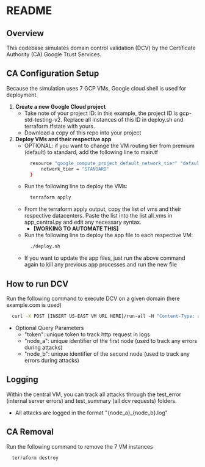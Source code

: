 # README 

## Overview 
This codebase simulates domain control validation (DCV) by the Certificate Authority (CA) Google Trust Services. 

## CA Configuration Setup 
Because the simulation uses 7 GCP VMs, Google cloud shell is used for deployment. 
1. **Create a new Google Cloud project**
    - Take note of your project ID: in this example, the project ID is gcp-std-testing-v2. Replace all instances of this ID in deploy.sh and terraform.tfstate with yours.
    - Download a copy of this repo into your project
2.  **Deploy VMs and their respective app**
    - OPTIONAL: if you want to change the VM routing tier from premium (default) to standard, add the following line to main.tf
      ```bash
        resource "google_compute_project_default_network_tier" "default" {
            network_tier = "STANDARD"
        }
      ```
    - Run the following line to deploy the VMs:
      ```bash
        terraform apply
      ```
    - From the terraform apply output, copy the list of vms and their respective datacenters. Paste the list into the list all_vms in app_central.py and edit any necessary syntax.
      - **[WORKING TO AUTOMATE THIS]**
    - Run the following line to deploy the app file to each respective VM:
      ```bash
        ./deploy.sh
      ```
    - If you want to update the app files, just run the above command again to kill any previous app processes and run the new file


## How to run DCV
Run the following command to execute DCV on a given domain (here example.com is used) 
```bash
  curl -X POST [INSERT US-EAST VM URL HERE]/run-all -H "Content-Type: application/json" -d '{"domain": "example.com"}’
```
  - Optional Query Parameters
    - "token": unique token to track http request in logs  
    - "node_a": unique identifier of the first node (used to track any errors during attacks) 
    - "node_b": unique identifier of the second node (used to track any errors during attacks)

## Logging 
Within the central VM, you can track all attacks through the test_error (internal server errors) and test_summary (all dcv requests) folders. 
  - All attacks are logged in the format "{node_a}_{node_b}.log"


## CA Removal 
Run the following command to remove the 7 VM instances
```bash
  terraform destroy
```
